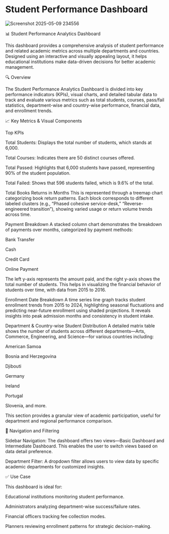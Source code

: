# Student Performance Dashboard

![Screenshot 2025-05-09 234556](https://github.com/user-attachments/assets/094b3b63-0a46-49cd-914b-0cff97050608)


📊 Student Performance Analytics Dashboard

This dashboard provides a comprehensive analysis of student performance and related academic metrics across multiple departments and countries. Designed using an interactive and visually appealing layout, it helps educational institutions make data-driven decisions for better academic management.

🔍 Overview

The Student Performance Analytics Dashboard is divided into key performance indicators (KPIs), visual charts, and detailed tabular data to track and evaluate various metrics such as total students, courses, pass/fail statistics, department-wise and country-wise performance, financial data, and enrollment trends.

📈 Key Metrics & Visual Components

Top KPIs

Total Students: Displays the total number of students, which stands at 6,000.

Total Courses: Indicates there are 50 distinct courses offered.

Total Passed: Highlights that 6,000 students have passed, representing 90% of the student population.

Total Failed: Shows that 596 students failed, which is 9.6% of the total.

Total Books Returns in Months
This is represented through a treemap chart categorizing book return patterns. Each block corresponds to different labeled clusters (e.g., “Phased cohesive service-desk,” “Reverse-engineered transition”), showing varied usage or return volume trends across time.

Payment Breakdown
A stacked column chart demonstrates the breakdown of payments over months, categorized by payment methods:

Bank Transfer

Cash

Credit Card

Online Payment

The left y-axis represents the amount paid, and the right y-axis shows the total number of students. This helps in visualizing the financial behavior of students over time, with data from 2015 to 2016.

Enrollment Date Breakdown
A time series line graph tracks student enrollment trends from 2015 to 2024, highlighting seasonal fluctuations and predicting near-future enrollment using shaded projections. It reveals insights into peak admission months and consistency in student intake.

Department & Country-wise Student Distribution
A detailed matrix table shows the number of students across different departments—Arts, Commerce, Engineering, and Science—for various countries including:

American Samoa

Bosnia and Herzegovina

Djibouti

Germany

Ireland

Portugal

Slovenia, and more.

This section provides a granular view of academic participation, useful for department and regional performance comparison.

🧭 Navigation and Filtering

Sidebar Navigation: The dashboard offers two views—Basic Dashboard and Intermediate Dashboard. This enables the user to switch views based on data detail preference.

Department Filter: A dropdown filter allows users to view data by specific academic departments for customized insights.

✅ Use Case

This dashboard is ideal for:

Educational institutions monitoring student performance.

Administrators analyzing department-wise success/failure rates.

Financial officers tracking fee collection modes.

Planners reviewing enrollment patterns for strategic decision-making.


